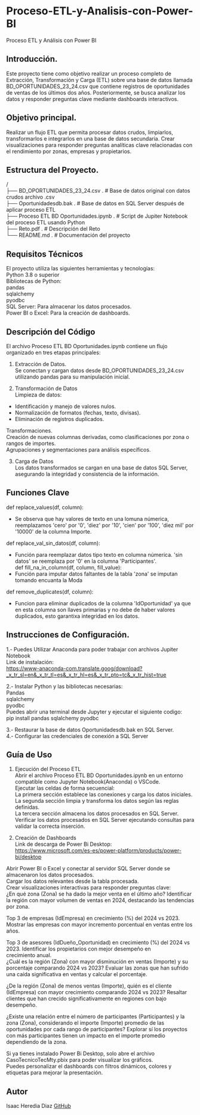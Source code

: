 # Proceso-ETL-y-Analisis-con-Power-BI
Proceso ETL y Análisis con Power BI

## Introducción.

Este proyecto tiene como objetivo realizar un proceso completo de Extracción, Transformación y Carga (ETL) sobre una base de datos llamada BD_OPORTUNIDADES_23_24.csv que contiene registros de oportunidades de ventas de los últimos dos años. Posteriormente, se busca analizar los datos y responder preguntas clave mediante dashboards interactivos.

## Objetivo principal.

Realizar un flujo ETL que permita procesar datos crudos, limpiarlos, transformarlos e integrarlos en una base de datos secundaria.
Crear visualizaciones para responder preguntas analíticas clave relacionadas con el rendimiento por zonas, empresas y propietarios.

## Estructura del Proyecto.                                                                                                               
/                                                                                                                                        
├── BD_OPORTUNIDADES_23_24.csv .   # Base de datos original con datos crudos archivo .csv   
├── Oportunidadesdb.bak        .   # Base de datos en SQL Server después de aplicar proceso ETL  
├── Proceso ETL BD Oportunidades.ipynb    .     # Script de Jupiter Notebook del proceso ETL usando Python    
├── Reto.pdf   .                                # Descripción del Reto                                        
└── README.md    .                              # Documentación del proyecto                                  

## Requisitos Técnicos

El proyecto utiliza las siguientes herramientas y tecnologías:                                                                          
Python 3.8 o superior                                                                                                                 
Bibliotecas de Python:                                                                                                                  
pandas                                                                                                                                 
sqlalchemy                                                                                                                           
pyodbc                                                                                                                               
SQL Server: Para almacenar los datos procesados.                                                                                        
Power BI o Excel: Para la creación de dashboards.                                                                                      

## Descripción del Código

El archivo Proceso ETL BD Oportunidades.ipynb contiene un flujo organizado en tres etapas principales:

1. Extracción de Datos.                                                                                                               
Se conectan y cargan datos desde BD_OPORTUNIDADES_23_24.csv utilizando pandas para su manipulación inicial.

2. Transformación de Datos                                                                                                         
Limpieza de datos:                                                                                                                  
- Identificación y manejo de valores nulos.                                                                                           
- Normalización de formatos (fechas, texto, divisas).                                                                                 
- Eliminación de registros duplicados.                                                                                                 
                                                                                                                                       
Transformaciones.                                                                                                                       
Creación de nuevas columnas derivadas, como clasificaciones por zona o rangos de importes.                                             
Agrupaciones y segmentaciones para análisis específicos.                                                                              
                                                                                                                                         
3. Carga de Datos                                                                                                                       
Los datos transformados se cargan en una base de datos SQL Server, asegurando la integridad y consistencia de la información.                                                                                                                                                   
## Funciones Clave                                                                                                                    
def replace_values(df, column):                                                                                                        
* Se observa que hay valores de texto en una lomuna númerica, reemplazamos 'cero' por '0', 'diez' por '10', 'cien' por '100', 'diez mil' por '10000' de la columna Importe.                                                                                                       

def replace_val_sin_datos(df, column):                                                                                                   
* Función para reemplazar datos tipo texto en columna númerica. 'sin datos' se reemplaza por '0' en la columna 'Participantes'.                                                                                                                                                   
def fill_na_in_column(df, column, fill_value):                                                                                      
* Función para imputar datos faltantes de la tabla 'zona' se imputan tomando encuanta la Moda                                            

def remove_duplicates(df, column):                                                                                                     
* Funcion para eliminar duplicados de la columna 'IdOportunidad' ya que en esta columna son llaves primarias y no debe de haber valores  duplicados, esto garantixa integridad en los datos.                                                                                    
                                                                                                                                     
## Instrucciones de Configuración.
                                                                                                                                         
1.- Puedes Utilizar Anaconda para poder trabajar con archivos Jupiter Notebook                                                        
Link de instalación:                                                                                                                    
https://www-anaconda-com.translate.goog/download?_x_tr_sl=en&_x_tr_tl=es&_x_tr_hl=es&_x_tr_pto=tc&_x_tr_hist=true                        
                                                                                                                                        
2.- Instalar Python y las bibliotecas necesarias:                                                                                       
Pandas                                                                                                                             
sqlalchemy                                                                                                                        
pyodbc                                                                                                                                   
Puedes abrir una terminal desde Jupyter y ejecutar el siguiente codigo:                                                                
pip install pandas sqlalchemy pyodbc                                                                                                   
                                                                                                                                        
3.- Restaurar la base de datos Oportunidadesdb.bak en SQL Server.                                                                        
4.- Configurar las credenciales de conexión a SQL Server                                                                                
                                                                                                                                        
## Guía de Uso                                                                                                                       
                                                                                                                                         
1. Ejecución del Proceso ETL                                                                                                             
Abrir el archivo Proceso ETL BD Oportunidades.ipynb en un entorno compatible como Jupyter Notebook(Anaconda) o VSCode.                   
Ejecutar las celdas de forma secuencial:                                                                                                 
La primera sección establece las conexiones y carga los datos iniciales.                                                                
La segunda sección limpia y transforma los datos según las reglas definidas.                                                             
La tercera sección almacena los datos procesados en SQL Server.                                                                          
Verificar los datos procesados en SQL Server ejecutando consultas para validar la correcta inserción.                                    
                                                                                                                                         
2. Creación de Dashboards                                                                                                               
Link de descarga de Power Bi Desktop:                                                                                                   
https://www.microsoft.com/es-es/power-platform/products/power-bi/desktop                                                                 
                                                                                                                                         
Abrir Power BI o Excel y conectar al servidor SQL Server donde se almacenaron los datos procesados.                                     
Cargar los datos relevantes desde la tabla procesada.                                                                                                                                                                       
Crear visualizaciones interactivas para responder preguntas clave:                                                                     
¿En qué zona (Zona) se ha dado la mejor venta en el último año? Identificar la región con mayor volumen de ventas en 2024, destacando    las tendencias por zona.                                                                                                                 
                                                                                                                                         
Top 3 de empresas (IdEmpresa) en crecimiento (%) del 2024 vs 2023. Mostrar las empresas con mayor incremento porcentual en ventas entre 
los años.                                                                                                                              
                                                                                                                                        
Top 3 de asesores (IdDueño_Oportunidad) en crecimiento (%) del 2024 vs 2023. Identificar los propietarios con mejor desempeño en         
crecimiento anual.                                                                                                                                                                                                                                                               
¿Cuál es la región (Zona) con mayor disminución en ventas (Importe) y su porcentaje comparando 2024 vs 2023? Evaluar las zonas que han   sufrido una caída significativa en ventas y calcular el porcentaje.                                                                     
                                                                                                                                        
¿De la región (Zona) de menos ventas (Importe), quién es el cliente (IdEmpresa) con mayor crecimiento comparando 2024 vs 2023? Resaltar clientes que han crecido significativamente en regiones con bajo desempeño.
                                                                                                                                        
¿Existe una relación entre el número de participantes (Participantes) y la zona (Zona), considerando el importe (Importe) promedio de las oportunidades por cada rango de participantes? Explorar sí los proyectos con más participantes tienen un impacto en el importe promedio dependiendo de la zona.                                                                                                         
                                                                                                                                        
Si ya tienes instalado Power Bi Desktop, solo abre el archivo CasoTecnicoTecMty.pbix para poder visualizar los gráficos.                 
Puedes personalizar el dashboards con filtros dinámicos, colores y etiquetas para mejorar la presentación.                               

## Autor
Isaac Heredia Diaz
[GitHub](https://github.com/IsaacHD86)
